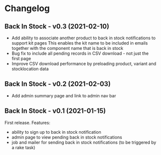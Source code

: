 # Changelog

## Back In Stock - v0.3 (2021-02-10)
- Add ability to associate another product to back in stock notifications to support kit pages
  This enables the kit name to be included in emails together with the component name that is back in stock
- Bug fix to include all pending records in CSV download - not just the first page
- Improve CSV download performance by preloading product, variant and stocklocation data

## Back In Stock - v0.2 (2021-02-03)
- Add admin summary page and link to admin nav bar

## Back In Stock - v0.1 (2021-01-15)

First release. Features:
- ability to sign up to back in stock notification
- admin page to view pending back in stock notifications
- job and mailer for sending back in stock notifications (to be triggered by a rake task)

